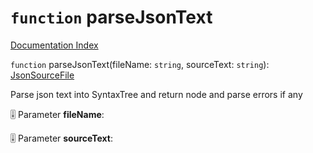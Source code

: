 # `function` parseJsonText

[Documentation Index](../README.md)

`function` parseJsonText(fileName: `string`, sourceText: `string`): [JsonSourceFile](../interface.JsonSourceFile/README.md)

Parse json text into SyntaxTree and return node and parse errors if any

🎚️ Parameter **fileName**:



🎚️ Parameter **sourceText**:



